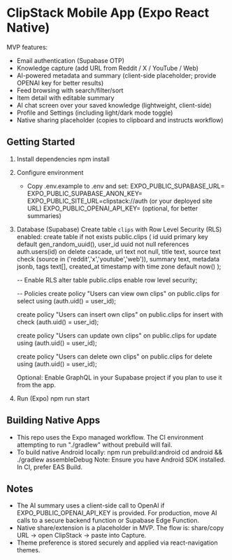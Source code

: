 # ClipStack Mobile App (Expo React Native)

MVP features:
- Email authentication (Supabase OTP)
- Knowledge capture (add URL from Reddit / X / YouTube / Web)
- AI-powered metadata and summary (client-side placeholder; provide OPENAI key for better results)
- Feed browsing with search/filter/sort
- Item detail with editable summary
- AI chat screen over your saved knowledge (lightweight, client-side)
- Profile and Settings (including light/dark mode toggle)
- Native sharing placeholder (copies to clipboard and instructs workflow)

## Getting Started

1) Install dependencies
   npm install

2) Configure environment
   - Copy .env.example to .env and set:
     EXPO_PUBLIC_SUPABASE_URL=
     EXPO_PUBLIC_SUPABASE_ANON_KEY=
     EXPO_PUBLIC_SITE_URL=clipstack://auth (or your deployed site URL)
     EXPO_PUBLIC_OPENAI_API_KEY= (optional, for better summaries)

3) Database (Supabase)
   Create table `clips` with Row Level Security (RLS) enabled:
   create table if not exists public.clips (
     id uuid primary key default gen_random_uuid(),
     user_id uuid not null references auth.users(id) on delete cascade,
     url text not null,
     title text,
     source text check (source in ('reddit','x','youtube','web')),
     summary text,
     metadata jsonb,
     tags text[],
     created_at timestamp with time zone default now()
   );

   -- Enable RLS
   alter table public.clips enable row level security;

   -- Policies
   create policy "Users can view own clips" on public.clips
     for select using (auth.uid() = user_id);

   create policy "Users can insert own clips" on public.clips
     for insert with check (auth.uid() = user_id);

   create policy "Users can update own clips" on public.clips
     for update using (auth.uid() = user_id);

   create policy "Users can delete own clips" on public.clips
     for delete using (auth.uid() = user_id);

   Optional: Enable GraphQL in your Supabase project if you plan to use it from the app.

4) Run (Expo)
   npm run start

## Building Native Apps
- This repo uses the Expo managed workflow. The CI environment attempting to run "./gradlew" without prebuild will fail.
- To build native Android locally:
  npm run prebuild:android
  cd android && ./gradlew assembleDebug
  Note: Ensure you have Android SDK installed. In CI, prefer EAS Build.

## Notes
- The AI summary uses a client-side call to OpenAI if EXPO_PUBLIC_OPENAI_API_KEY is provided. For production, move AI calls to a secure backend function or Supabase Edge Function.
- Native share/extension is a placeholder in MVP. The flow is: share/copy URL -> open ClipStack -> paste into Capture.
- Theme preference is stored securely and applied via react-navigation themes.

